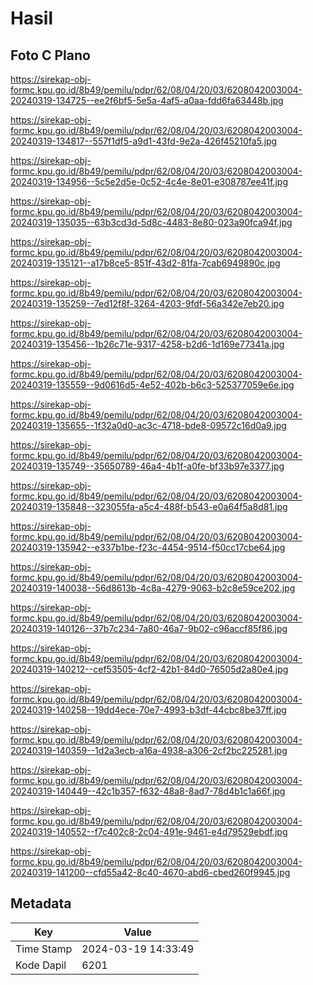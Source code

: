 # Hasil

## Foto C Plano

https://sirekap-obj-formc.kpu.go.id/8b49/pemilu/pdpr/62/08/04/20/03/6208042003004-20240319-134725--ee2f6bf5-5e5a-4af5-a0aa-fdd6fa63448b.jpg

https://sirekap-obj-formc.kpu.go.id/8b49/pemilu/pdpr/62/08/04/20/03/6208042003004-20240319-134817--557f1df5-a9d1-43fd-9e2a-426f45210fa5.jpg

https://sirekap-obj-formc.kpu.go.id/8b49/pemilu/pdpr/62/08/04/20/03/6208042003004-20240319-134956--5c5e2d5e-0c52-4c4e-8e01-e308787ee41f.jpg

https://sirekap-obj-formc.kpu.go.id/8b49/pemilu/pdpr/62/08/04/20/03/6208042003004-20240319-135035--63b3cd3d-5d8c-4483-8e80-023a90fca94f.jpg

https://sirekap-obj-formc.kpu.go.id/8b49/pemilu/pdpr/62/08/04/20/03/6208042003004-20240319-135121--a17b8ce5-851f-43d2-81fa-7cab6949890c.jpg

https://sirekap-obj-formc.kpu.go.id/8b49/pemilu/pdpr/62/08/04/20/03/6208042003004-20240319-135259--7ed12f8f-3264-4203-9fdf-56a342e7eb20.jpg

https://sirekap-obj-formc.kpu.go.id/8b49/pemilu/pdpr/62/08/04/20/03/6208042003004-20240319-135456--1b26c71e-9317-4258-b2d6-1d169e77341a.jpg

https://sirekap-obj-formc.kpu.go.id/8b49/pemilu/pdpr/62/08/04/20/03/6208042003004-20240319-135559--9d0616d5-4e52-402b-b6c3-525377059e6e.jpg

https://sirekap-obj-formc.kpu.go.id/8b49/pemilu/pdpr/62/08/04/20/03/6208042003004-20240319-135655--1f32a0d0-ac3c-4718-bde8-09572c16d0a9.jpg

https://sirekap-obj-formc.kpu.go.id/8b49/pemilu/pdpr/62/08/04/20/03/6208042003004-20240319-135749--35650789-46a4-4b1f-a0fe-bf33b97e3377.jpg

https://sirekap-obj-formc.kpu.go.id/8b49/pemilu/pdpr/62/08/04/20/03/6208042003004-20240319-135848--323055fa-a5c4-488f-b543-e0a64f5a8d81.jpg

https://sirekap-obj-formc.kpu.go.id/8b49/pemilu/pdpr/62/08/04/20/03/6208042003004-20240319-135942--e337b1be-f23c-4454-9514-f50cc17cbe64.jpg

https://sirekap-obj-formc.kpu.go.id/8b49/pemilu/pdpr/62/08/04/20/03/6208042003004-20240319-140038--56d8613b-4c8a-4279-9063-b2c8e59ce202.jpg

https://sirekap-obj-formc.kpu.go.id/8b49/pemilu/pdpr/62/08/04/20/03/6208042003004-20240319-140126--37b7c234-7a80-46a7-9b02-c96accf85f86.jpg

https://sirekap-obj-formc.kpu.go.id/8b49/pemilu/pdpr/62/08/04/20/03/6208042003004-20240319-140212--cef53505-4cf2-42b1-84d0-76505d2a80e4.jpg

https://sirekap-obj-formc.kpu.go.id/8b49/pemilu/pdpr/62/08/04/20/03/6208042003004-20240319-140258--19dd4ece-70e7-4993-b3df-44cbc8be37ff.jpg

https://sirekap-obj-formc.kpu.go.id/8b49/pemilu/pdpr/62/08/04/20/03/6208042003004-20240319-140359--1d2a3ecb-a16a-4938-a306-2cf2bc225281.jpg

https://sirekap-obj-formc.kpu.go.id/8b49/pemilu/pdpr/62/08/04/20/03/6208042003004-20240319-140449--42c1b357-f632-48a8-8ad7-78d4b1c1a66f.jpg

https://sirekap-obj-formc.kpu.go.id/8b49/pemilu/pdpr/62/08/04/20/03/6208042003004-20240319-140552--f7c402c8-2c04-491e-9461-e4d79529ebdf.jpg

https://sirekap-obj-formc.kpu.go.id/8b49/pemilu/pdpr/62/08/04/20/03/6208042003004-20240319-141200--cfd55a42-8c40-4670-abd6-cbed260f9945.jpg


## Metadata

| Key        | Value               |
| ---------- | ------------------- |
| Time Stamp | 2024-03-19 14:33:49 |
| Kode Dapil | 6201                |



